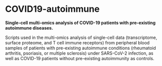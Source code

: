 # COVID19-autoimmune
**Single-cell multi-omics analysis of COVID-19 patients with pre-existing autoimmune diseases.**

Scripts used in the multi-omics analysis of single-cell data (transcriptome, surface proteome, and T cell immune receptors) from peripheral blood samples of patients with pre-existing autoimmune conditions (rheumatoid arthritis, psoriasis, or multiple sclerosis) under SARS-CoV-2 infection, as well as COVID-19 patients without pre-existing autoimmunity as controls.
